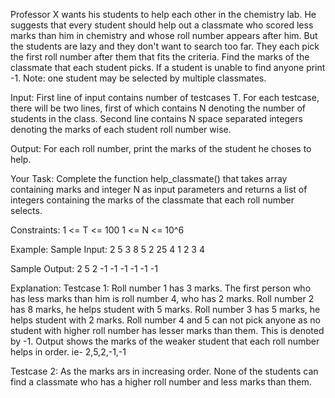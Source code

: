 Professor X wants his students to help each other in the chemistry lab. He suggests that every student should help out a classmate who scored less marks than him in chemistry and whose roll number appears after him. But the students are lazy and they don't want to search too far. They each pick the first roll number after them that fits the criteria. Find the marks of the classmate that each student picks. If a student is unable to find anyone print -1.
Note: one student may be selected by multiple classmates.

Input:
First line of input contains number of testcases T. For each testcase, there will be two lines, first of which contains N denoting the number of students in the class. Second line contains N space separated integers denoting the marks of each student roll number wise.

Output:
For each roll number, print the marks of the student he choses to help.

Your Task:
Complete the function help_classmate() that takes array containing marks and integer N as input parameters and returns a list of integers containing the marks of the classmate that each roll number selects.

Constraints: 
1 <= T <= 100
1 <= N <= 10^6

Example:
Sample Input:
2
5
3 8 5 2 25 
4
1 2 3 4 

Sample Output:
2 5 2 -1 -1
-1 -1 -1 -1 

Explanation:
Testcase 1:
Roll number 1 has 3 marks. The first person who has less marks than him is roll number 4, who has 2 marks.
Roll number 2 has 8 marks, he helps student with 5 marks.
Roll number 3 has 5 marks, he helps student with 2 marks.
Roll number 4 and 5 can not pick anyone as no student with higher roll number has lesser marks than them. This is denoted by -1.
Output shows the marks of the weaker student that each roll number helps in order. ie- 2,5,2,-1,-1

Testcase 2:
As the marks ars in increasing order. None of the students can find a classmate who has a higher roll number and less marks than them.